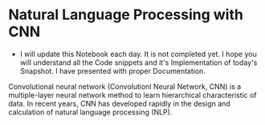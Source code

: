 # **Natural Language Processing with CNN**
- I will update this Notebook each day. It is not completed yet. I hope you will understand all the Code snippets and it's Implementation of today's Snapshot. I have presented with proper Documentation.

Convolutional neural network (Convolutionl Neural Network, CNN) is a multiple-layer neural network method to learn hierarchical characteristic of data. In recent years, CNN has developed rapidly in the design and calculation of natural language processing (NLP).
